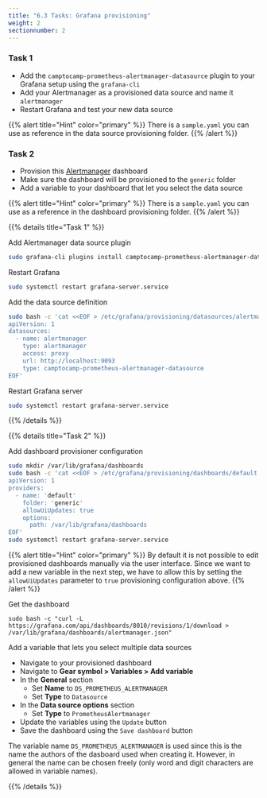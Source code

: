 ```yaml
---
title: "6.3 Tasks: Grafana provisioning"
weight: 2
sectionnumber: 2
---
```


### Task 1

* Add the `camptocamp-prometheus-alertmanager-datasource` plugin to your Grafana setup using the `grafana-cli`
* Add your Alertmanager as a provisioned data source and name it `alertmanager`
* Restart Grafana and test your new data source

{{% alert title="Hint" color="primary" %}}
There is a `sample.yaml` you can use as reference in the data source provisioning folder.
{{% /alert %}}

### Task 2

* Provision this [Alertmanager](https://grafana.com/grafana/dashboards/8010) dashboard
* Make sure the dashboard will be provisioned to the `generic` folder
* Add a variable to your dashboard that let you select the data source

{{% alert title="Hint" color="primary" %}}
There is a `sample.yaml` you can use as a reference in the dashboard provisioning folder.
{{% /alert %}}

{{% details title="Task 1" %}}

Add Alertmanager data source plugin

```bash
sudo grafana-cli plugins install camptocamp-prometheus-alertmanager-datasource
```

Restart Grafana

```bash
sudo systemctl restart grafana-server.service
```

Add the data source definition

```bash
sudo bash -c 'cat <<EOF > /etc/grafana/provisioning/datasources/alertmanager.yaml
apiVersion: 1
datasources:
  - name: alertmanager
    type: alertmanager
    access: proxy
    url: http://localhost:9093
    type: camptocamp-prometheus-alertmanager-datasource
EOF'
```

Restart Grafana server

```bash
sudo systemctl restart grafana-server.service
```

{{% /details %}}

{{% details title="Task 2" %}}

Add dashboard provisioner configuration

```bash
sudo mkdir /var/lib/grafana/dashboards
sudo bash -c 'cat <<EOF > /etc/grafana/provisioning/dashboards/default.yaml
apiVersion: 1
providers:
  - name: 'default'
    folder: 'generic'
    allowUiUpdates: true
    options:
      path: /var/lib/grafana/dashboards
EOF'
sudo systemctl restart grafana-server.service
```

{{% alert title="Hint" color="primary" %}}
By default it is not possible to edit provisioned dashboards manually via the user interface. Since we want to add a new variable in the next step, we have to allow this by setting the `allowUiUpdates` parameter to `true` provisioning configuration above.
{{% /alert %}}

Get the dashboard
```
sudo bash -c "curl -L  https://grafana.com/api/dashboards/8010/revisions/1/download > /var/lib/grafana/dashboards/alertmanager.json"
```

Add a variable that lets you select multiple data sources

* Navigate to your provisioned dashboard
* Navigate to **Gear symbol > Variables > Add variable**
* In the **General** section
  * Set **Name** to `DS_PROMETHEUS_ALERTMANAGER`
  * Set **Type** to `Datasource`
* In the **Data source options** section
  * Set **Type** to  `PrometheusAlertmanager`
* Update the variables using the `Update` button
* Save the dashboard using the `Save dashboard` button

The variable name `DS_PROMETHEUS_ALERTMANAGER` is used since this is the name the authors of the dasboard used when creating it. However, in general the name can be chosen freely (only word and digit characters are allowed in variable names).

{{% /details %}}
